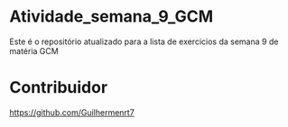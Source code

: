# Atividade_semana_9_GCM
 
Este é o repositório atualizado para a lista de exercicios da semana 9 de matéria GCM
 
# Contribuidor

https://github.com/Guilhermenrt7
